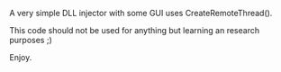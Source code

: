 A very simple DLL injector with some GUI uses CreateRemoteThread().

This code should not be used for anything but learning an research purposes ;)

Enjoy.